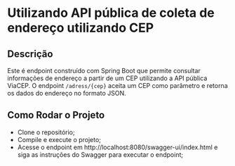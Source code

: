 # Utilizando API pública de coleta de endereço utilizando CEP

## Descrição
Este é endpoint construído com Spring Boot que permite consultar informações de endereço a partir de um CEP utilizando a API pública ViaCEP.
O endpoint `/adress/{cep}` aceita um CEP como parâmetro e retorna os dados do endereço no formato JSON.

## Como Rodar o Projeto
- Clone o repositório;
- Compile e execute o projeto;
- Acesse o endpoint em http://localhost:8080/swagger-ui/index.html e siga as instruções do Swagger para executar o endpoint;
